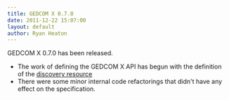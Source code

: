 ```yaml
---
title: GEDCOM X 0.7.0
date: 2011-12-22 15:07:00
layout: default
author: Ryan Heaton
---
```


GEDCOM X 0.7.0 has been released.

* The work of defining the GEDCOM X API has begun with the definition of the [discovery resource](http://www.gedcomx.org/Discovery.html)
* There were some minor internal code refactorings that didn't have any effect on the specification.

